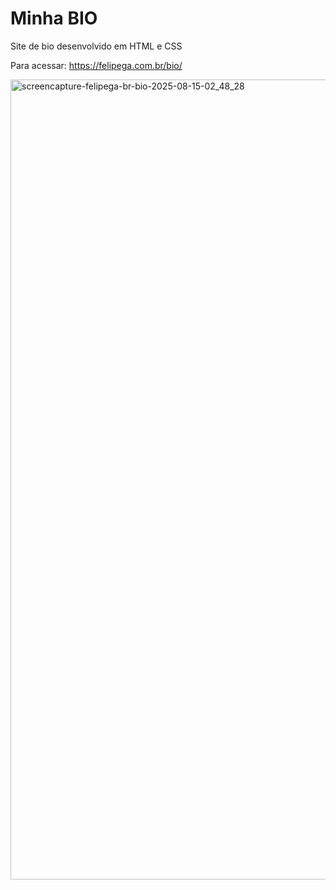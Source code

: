 <h1>Minha BIO</h1>

Site de bio desenvolvido em HTML e CSS

Para acessar: https://felipega.com.br/bio/

<img width="1920" height="1280" alt="screencapture-felipega-br-bio-2025-08-15-02_48_28" src="https://github.com/user-attachments/assets/ae973bc5-22bb-4505-bc55-8a0b71046c11" />
